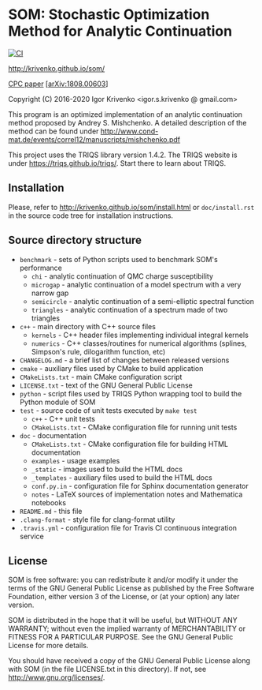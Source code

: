 SOM: Stochastic Optimization Method for Analytic Continuation
=============================================================

[![CI](https://github.com/krivenko/som/actions/workflows/CI.yml/badge.svg)](https://github.com/krivenko/som/actions/workflows/CI.yml)

http://krivenko.github.io/som/

[CPC paper](https://doi.org/10.1016/j.cpc.2019.01.021) [[arXiv:1808.00603](https://arxiv.org/abs/1808.00603)]

Copyright (C) 2016-2020 Igor Krivenko <igor.s.krivenko @ gmail.com>

This program is an optimized implementation of an analytic continuation
method proposed by Andrey S. Mishchenko. A detailed description of
the method can be found under
http://www.cond-mat.de/events/correl12/manuscripts/mishchenko.pdf

This project uses the TRIQS library version 1.4.2.
The TRIQS website is under https://triqs.github.io/triqs/.
Start there to learn about TRIQS.

Installation
------------

Please, refer to http://krivenko.github.io/som/install.html or `doc/install.rst`
in the source code tree for installation instructions.

Source directory structure
--------------------------

 * `benchmark` - sets of Python scripts used to benchmark SOM's performance
   * `chi` - analytic continuation of QMC charge susceptibility
   * `microgap` - analytic continuation of a model spectrum with a very narrow gap
   * `semicircle` - analytic continuation of a semi-elliptic spectral function
   * `triangles` - analytic continuation of a spectrum made of two triangles
 * `c++` - main directory with C++ source files
   * `kernels` - C++ header files implementing individual integral kernels
   * `numerics` - C++ classes/routines for numerical algorithms (splines, Simpson's rule, dilogarithm function, etc)
 * `CHANGELOG.md` -  a brief list of changes between released versions
 * `cmake` - auxiliary files used by CMake to build application
 * `CMakeLists.txt` - main CMake configuration script
 * `LICENSE.txt` - text of the GNU General Public License
 * `python` - script files used by TRIQS Python wrapping tool to build the Python module of SOM
 * `test` - source code of unit tests executed by `make test`
   * `c++` - C++ unit tests
   * `CMakeLists.txt` - CMake configuration file for running unit tests
 * `doc` - documentation
   * `CMakeLists.txt` - CMake configuration file for building HTML documentation
   * `examples` - usage examples
   * `_static` - images used to build the HTML docs
   * `_templates` - auxiliary files used to build the HTML docs
   * `conf.py.in` - configuration file for Sphinx documentation generator
   * `notes` - LaTeX sources of implementation notes and Mathematica notebooks
 * `README.md` - this file
 * `.clang-format` - style file for clang-format utility
 * `.travis.yml` - configuration file for Travis CI continuous integration service

License
-------

SOM is free software: you can redistribute it and/or modify it under the
terms of the GNU General Public License as published by the Free Software
Foundation, either version 3 of the License, or (at your option) any later
version.

SOM is distributed in the hope that it will be useful, but WITHOUT ANY
WARRANTY; without even the implied warranty of MERCHANTABILITY or FITNESS FOR A
PARTICULAR PURPOSE. See the GNU General Public License for more details.

You should have received a copy of the GNU General Public License along with
SOM (in the file LICENSE.txt in this directory). If not, see
<http://www.gnu.org/licenses/>.
